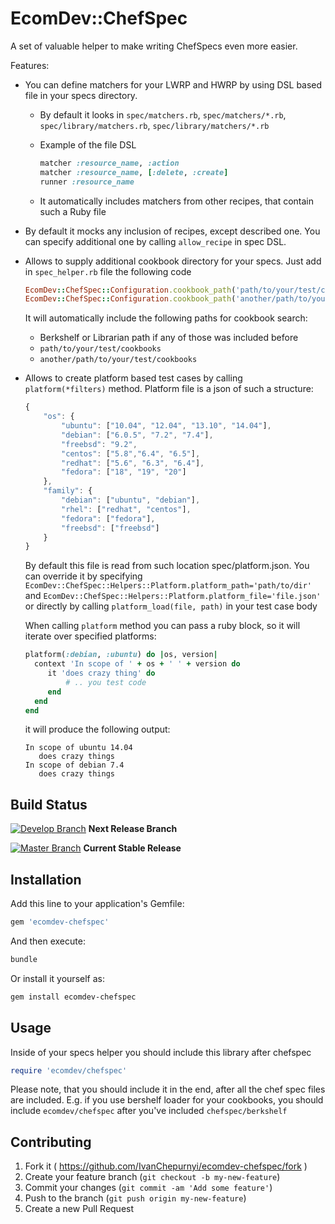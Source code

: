 # EcomDev::ChefSpec

A set of valuable helper to make writing ChefSpecs even more easier. 

Features:

 * You can define matchers for your LWRP and HWRP by using DSL based file in your specs directory. 
    * By default it looks in `spec/matchers.rb`, `spec/matchers/*.rb`,  `spec/library/matchers.rb`, `spec/library/matchers/*.rb`
    * Example of the file DSL
       
      ```ruby
      matcher :resource_name, :action
      matcher :resource_name, [:delete, :create]
      runner :resource_name
      ```
        
    * It automatically includes matchers from other recipes, that contain such a Ruby file
        
 * By default it mocks any inclusion of recipes, except described one. You can specify additional one by calling `allow_recipe` in spec DSL. 
 * Allows to supply additional cookbook directory for your specs. Just add in `spec_helper.rb` file the following code
       
   ```ruby
   EcomDev::ChefSpec::Configuration.cookbook_path('path/to/your/test/cookbooks')
   EcomDev::ChefSpec::Configuration.cookbook_path('another/path/to/your/test/cookbooks')
   ```
        
    It will automatically include the following paths for cookbook search:

    * Berkshelf or Librarian path if any of those was included before
    * `path/to/your/test/cookbooks`
    * `another/path/to/your/test/cookbooks`  
    
 * Allows to create platform based test cases by calling `platform(*filters)` method. Platform file is a json of such a structure:
    
   ```javascript
   {
       "os": {
           "ubuntu": ["10.04", "12.04", "13.10", "14.04"],
           "debian": ["6.0.5", "7.2", "7.4"],
           "freebsd": "9.2",
           "centos": ["5.8","6.4", "6.5"],
           "redhat": ["5.6", "6.3", "6.4"],
           "fedora": ["18", "19", "20"]
       },
       "family": {
           "debian": ["ubuntu", "debian"],
           "rhel": ["redhat", "centos"],
           "fedora": ["fedora"],
           "freebsd": ["freebsd"]
       }
   }
   ```
   
    By default this file is read from such location spec/platform.json. You can override it by specifying `EcomDev::ChefSpec::Helpers::Platform.platform_path='path/to/dir'` and `EcomDev::ChefSpec::Helpers::Platform.platform_file='file.json'` or directly by calling `platform_load(file, path)` in your test case body
    
    When calling `platform` method you can pass a ruby block, so it will iterate over specified platforms:
    
    ```ruby
    platform(:debian, :ubuntu) do |os, version|
      context 'In scope of ' + os + ' ' + version do
         it 'does crazy thing' do
             # .. you test code
         end
      end
    end
    ```
    
     it will produce the following output:

    ```
    In scope of ubuntu 14.04
       does crazy things
    In scope of debian 7.4
       does crazy things
    ```
   

## Build Status

[![Develop Branch](https://api.travis-ci.org/IvanChepurnyi/ecomdev-chefspec.svg?branch=develop)](https://travis-ci.org/IvanChepurnyi/ecomdev-chefspec) **Next Release Branch**
    
[![Master Branch](https://api.travis-ci.org/IvanChepurnyi/ecomdev-chefspec.svg)](https://travis-ci.org/IvanChepurnyi/ecomdev-chefspec) **Current Stable Release** 
   

## Installation

Add this line to your application's Gemfile:
   
```ruby
gem 'ecomdev-chefspec'
```

And then execute:
   
```bash
bundle
```

Or install it yourself as:

```bash
gem install ecomdev-chefspec
```

## Usage

Inside of your specs helper you should include this library after chefspec

```ruby
require 'ecomdev/chefspec'
```

Please note, that you should include it in the end, after all the chef spec files are included. E.g. if you use bershelf loader for your cookbooks, you should include `ecomdev/chefspec` after you've included `chefspec/berkshelf`

    

## Contributing

1. Fork it ( https://github.com/IvanChepurnyi/ecomdev-chefspec/fork )
2. Create your feature branch (`git checkout -b my-new-feature`)
3. Commit your changes (`git commit -am 'Add some feature'`)
4. Push to the branch (`git push origin my-new-feature`)
5. Create a new Pull Request
